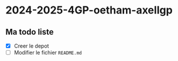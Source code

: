 # 2024-2025-4GP-oetham-axellgp

## Ma todo liste

-  [x] Creer le depot
-  [ ] Modifier le fichier `README.md`